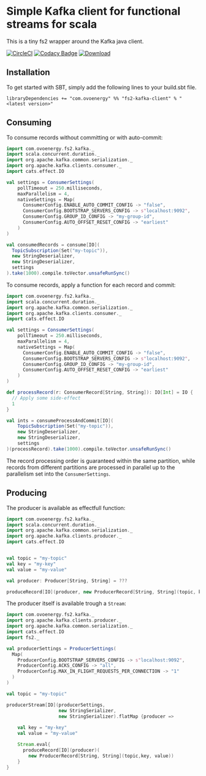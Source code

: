 # Simple Kafka client for functional streams for scala
This is a tiny fs2 wrapper around the Kafka java client.

[![CircleCI](https://circleci.com/gh/ovotech/fs2-kafka-client.svg?style=svg)](https://circleci.com/gh/ovotech/fs2-kafka-client)
[![Codacy Badge](https://api.codacy.com/project/badge/Grade/7a33158494af4a17a682106fef376625)](https://www.codacy.com/app/filippo-deluca/fs2-kafka-client?utm_source=github.com&amp;utm_medium=referral&amp;utm_content=ovotech/fs2-kafka-client&amp;utm_campaign=Badge_Grade)
[![Download](https://api.bintray.com/packages/ovotech/maven/fs2-kafka-client/images/download.svg) ](https://bintray.com/ovotech/maven/fs2-kafka-client/_latestVersion)  

## Installation
To get started with SBT, simply add the following lines to your build.sbt file.

```sbtshell
libraryDependencies += "com.ovoenergy" %% "fs2-kafka-client" % "<latest version>"
```

## Consuming
To consume records without committing or with auto-commit:
```scala
import com.ovoenergy.fs2.kafka._
import scala.concurrent.duration._
import org.apache.kafka.common.serialization._
import org.apache.kafka.clients.consumer._
import cats.effect.IO

val settings = ConsumerSettings(
    pollTimeout = 250.milliseconds,
    maxParallelism = 4,
    nativeSettings = Map(
      ConsumerConfig.ENABLE_AUTO_COMMIT_CONFIG -> "false",
      ConsumerConfig.BOOTSTRAP_SERVERS_CONFIG -> s"localhost:9092",
      ConsumerConfig.GROUP_ID_CONFIG -> "my-group-id",
      ConsumerConfig.AUTO_OFFSET_RESET_CONFIG -> "earliest"
    )
)

val consumedRecords = consume[IO](
  TopicSubscription(Set("my-topic")),
  new StringDeserializer,
  new StringDeserializer,
  settings
).take(1000).compile.toVector.unsafeRunSync()

```

To consume records, apply a function for each record and commit:
```scala
import com.ovoenergy.fs2.kafka._
import scala.concurrent.duration._
import org.apache.kafka.common.serialization._
import org.apache.kafka.clients.consumer._
import cats.effect.IO

val settings = ConsumerSettings(
    pollTimeout = 250.milliseconds,
    maxParallelism = 4,
    nativeSettings = Map(
      ConsumerConfig.ENABLE_AUTO_COMMIT_CONFIG -> "false",
      ConsumerConfig.BOOTSTRAP_SERVERS_CONFIG -> s"localhost:9092",
      ConsumerConfig.GROUP_ID_CONFIG -> "my-group-id",
      ConsumerConfig.AUTO_OFFSET_RESET_CONFIG -> "earliest"
    )
)

def processRecord(r: ConsumerRecord[String, String]): IO[Int] = IO {
  // Apply some side-effect
  1
}

val ints = consumeProcessAndCommit[IO](
    TopicSubscription(Set("my-topic")),
    new StringDeserializer,
    new StringDeserializer,
    settings
)(processRecord).take(1000).compile.toVector.unsafeRunSync()
```

The record processing order is guaranteed within the same partition, while records from different partitions are processed
in parallel up to the parallelism set into the `ConsumerSettings`.

## Producing
The producer is available as effectfull function:

```scala
import com.ovoenergy.fs2.kafka._
import scala.concurrent.duration._
import org.apache.kafka.common.serialization._
import org.apache.kafka.clients.producer._
import cats.effect.IO


val topic = "my-topic"
val key = "my-key"
val value = "my-value"

val producer: Producer[String, String] = ???

produceRecord[IO](producer, new ProducerRecord[String, String](topic, key, value))
```

The producer itself is available trough a `Stream`:
```scala
import com.ovoenergy.fs2.kafka._
import org.apache.kafka.clients.producer._
import org.apache.kafka.common.serialization._
import cats.effect.IO
import fs2._

val producerSettings = ProducerSettings(
  Map(
    ProducerConfig.BOOTSTRAP_SERVERS_CONFIG -> s"localhost:9092",
    ProducerConfig.ACKS_CONFIG -> "all",
    ProducerConfig.MAX_IN_FLIGHT_REQUESTS_PER_CONNECTION -> "1"
  )
)

val topic = "my-topic"

producerStream[IO](producerSettings,
                   new StringSerializer,
                   new StringSerializer).flatMap {producer =>
            
    val key = "my-key"
    val value = "my-value"

    Stream.eval{
      produceRecord[IO](producer)(
        new ProducerRecord[String, String](topic,key, value))
    }
}
```


